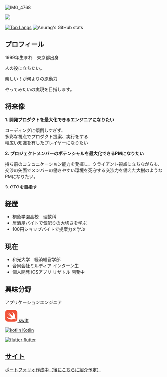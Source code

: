 ![IMG_4768](https://user-images.githubusercontent.com/111550856/201825555-9c130657-0ce3-4474-8e5b-5c458150cc5e.jpg)


![](http://github-profile-summary-cards.vercel.app/api/cards/profile-details?username=k-saito-en&theme=github_dark)

[![Top Langs](https://github-readme-stats.vercel.app/api/top-langs/?username=k-saito-en&theme=github_dark&show_icons=true&exclude_repo=portfolio-k-saito-hourTime&layout=compact)](https://github.com/anuraghazra/github-readme-stats) ![Anurag's GitHub stats](https://github-readme-stats.vercel.app/api?username=k-saito-en&theme=github_dark&show_icons=true)

## プロフィール

1999年生まれ　東京都出身

人の役に立ちたい。

楽しい！が何よりの原動力

やってみたいの実現を目指します。

## 将来像

<strong>1. 開発プロダクトを最大化できるエンジニアになりたい</strong>



コーディングに傾倒しすぎず、<br>多彩な視点でプロダクト提案、実行をする<br>幅広い知識を有したプレイヤーになりたい

<strong>2. プロジェクトメンバーのポテンシャルを最大化できるPMになりたい</strong>

持ち前のコミュニケーション能力を発揮し、クライアント視点に立ちながらも、交渉の矢面でメンバーの働きやすい環境を死守する交渉力を備えた大樹のようなPMになりたい。

<strong>3. CTOを目指す</strong>

## 経歴
- 桐蔭学園高校　理数科
- 居酒屋バイトで気配りの大切さを学ぶ
- 100円ショップバイトで提案力を学ぶ

## 現在

- 和光大学　経済経営学部
- 合同会社ミルディア インターン生
- 個人開発 iOSアプリ リザトル 開発中

## 興味分野
アプリケーションエンジニア

<a href="https://developer.apple.com/swift/" target="_blank" rel="noreferrer"> <img src="https://raw.githubusercontent.com/devicons/devicon/master/icons/swift/swift-original.svg" alt="swift" width="40" height="40"/> swift

<a href="https://kotlinlang.org" target="_blank" rel="noreferrer"> <img src="https://www.vectorlogo.zone/logos/kotlinlang/kotlinlang-icon.svg" alt="kotlin" width="40" height="40"/> Kotlin

<a href="https://flutter.dev" target="_blank" rel="noreferrer"> <img src="https://www.vectorlogo.zone/logos/flutterio/flutterio-icon.svg" alt="flutter" width="40" height="40"/> flutter

## サイト
[ポートフォリオ作成中（後にこちらに紹介予定）](https://github.com/k-saito-en/portfolio-k-saito-hourTime)

<!---
k-saito-en/k-saito-en is a ✨ special ✨ repository because its `README.md` (this file) appears on your GitHub profile.
You can click the Preview link to take a look at your changes.
--->
